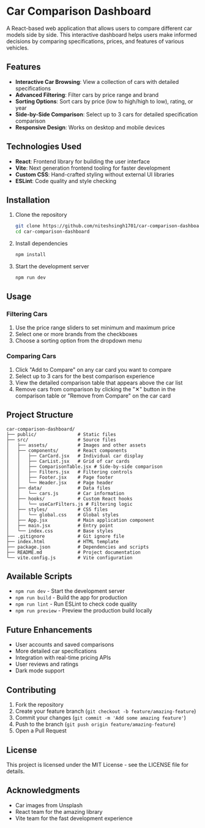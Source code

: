 # Car Comparison Dashboard

A React-based web application that allows users to compare different car models side by side. This interactive dashboard helps users make informed decisions by comparing specifications, prices, and features of various vehicles.


## Features

- **Interactive Car Browsing**: View a collection of cars with detailed specifications
- **Advanced Filtering**: Filter cars by price range and brand
- **Sorting Options**: Sort cars by price (low to high/high to low), rating, or year
- **Side-by-Side Comparison**: Select up to 3 cars for detailed specification comparison
- **Responsive Design**: Works on desktop and mobile devices

## Technologies Used

- **React**: Frontend library for building the user interface
- **Vite**: Next generation frontend tooling for faster development
- **Custom CSS**: Hand-crafted styling without external UI libraries
- **ESLint**: Code quality and style checking

## Installation

1. Clone the repository
   ```bash
   git clone https://github.com/niteshsingh1701/car-comparison-dashboard.git
   cd car-comparison-dashboard
   ```

2. Install dependencies
   ```bash
   npm install
   ```

3. Start the development server
   ```bash
   npm run dev
   ```

## Usage

### Filtering Cars

1. Use the price range sliders to set minimum and maximum price
2. Select one or more brands from the checkboxes
3. Choose a sorting option from the dropdown menu

### Comparing Cars

1. Click "Add to Compare" on any car card you want to compare
2. Select up to 3 cars for the best comparison experience
3. View the detailed comparison table that appears above the car list
4. Remove cars from comparison by clicking the "✕" button in the comparison table or "Remove from Compare" on the car card

## Project Structure

```
car-comparison-dashboard/
├── public/               # Static files
├── src/                  # Source files
│   ├── assets/           # Images and other assets
│   ├── components/       # React components
│   │   ├── CarCard.jsx   # Individual car display
│   │   ├── CarList.jsx   # Grid of car cards
│   │   ├── ComparisonTable.jsx # Side-by-side comparison
│   │   ├── Filters.jsx   # Filtering controls
│   │   ├── Footer.jsx    # Page footer
│   │   └── Header.jsx    # Page header
│   ├── data/             # Data files
│   │   └── cars.js       # Car information
│   ├── hooks/            # Custom React hooks
│   │   └── useCarFilters.js # Filtering logic
│   ├── styles/           # CSS files
│   │   └── global.css    # Global styles
│   ├── App.jsx           # Main application component
│   ├── main.jsx          # Entry point
│   └── index.css         # Base styles
├── .gitignore            # Git ignore file
├── index.html            # HTML template
├── package.json          # Dependencies and scripts
├── README.md             # Project documentation
└── vite.config.js        # Vite configuration
```

## Available Scripts

- `npm run dev` - Start the development server
- `npm run build` - Build the app for production
- `npm run lint` - Run ESLint to check code quality
- `npm run preview` - Preview the production build locally

## Future Enhancements

- User accounts and saved comparisons
- More detailed car specifications
- Integration with real-time pricing APIs
- User reviews and ratings
- Dark mode support

## Contributing

1. Fork the repository
2. Create your feature branch (`git checkout -b feature/amazing-feature`)
3. Commit your changes (`git commit -m 'Add some amazing feature'`)
4. Push to the branch (`git push origin feature/amazing-feature`)
5. Open a Pull Request

## License

This project is licensed under the MIT License - see the LICENSE file for details.

## Acknowledgments

- Car images from Unsplash
- React team for the amazing library
- Vite team for the fast development experience
